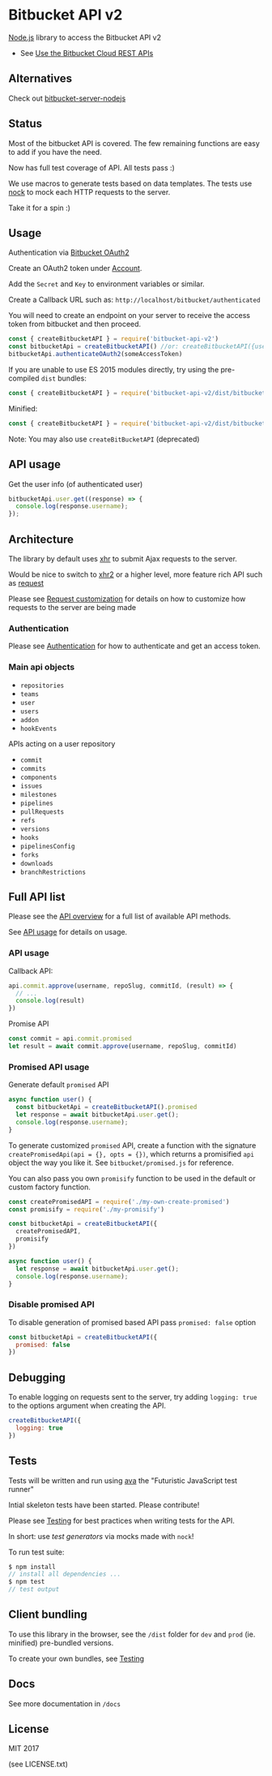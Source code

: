 # Bitbucket API v2

[Node.js](nodejs.org) library to access the Bitbucket API v2

- See [Use the Bitbucket Cloud REST APIs](https://confluence.atlassian.com/bitbucket/use-the-bitbucket-cloud-rest-apis-222724129.html)

## Alternatives

Check out [bitbucket-server-nodejs](https://github.com/sternba/bitbucket-server-nodejs)

## Status

Most of the bitbucket API is covered. The few remaining functions are easy to add if you have the need.

Now has full test coverage of API. All tests pass :)

We use macros to generate tests based on data templates.
The tests use [nock](https://www.npmjs.com/package/nock) to mock each HTTP requests to the server.

Take it for a spin :)

## Usage

Authentication via [Bitbucket OAuth2](https://developer.atlassian.com/bitbucket/api/2/reference/meta/authentication)

Create an OAuth2 token under [Account](https://bitbucket.org/account).

Add the `Secret` and `Key` to environment variables or similar.

Create a Callback URL such as: `http://localhost/bitbucket/authenticated`

You will need to create an endpoint on your server to receive the access token from bitbucket and then proceed.

```js
const { createBitbucketAPI } = require('bitbucket-api-v2')
const bitbucketApi = createBitbucketAPI() //or: createBitbucketAPI({useXhr: true})
bitbucketApi.authenticateOAuth2(someAccessToken)
```

If you are unable to use ES 2015 modules directly, try using the pre-compiled `dist` bundles:

```js
const { createBitbucketAPI } = require('bitbucket-api-v2/dist/bitbucketAPI')
```

Minified:

```js
const { createBitbucketAPI } = require('bitbucket-api-v2/dist/bitbucketAPI.min')
```

Note: You may also use `createBitBucketAPI` (deprecated)

## API usage

Get the user info (of authenticated user)

```js
bitbucketApi.user.get((response) => {
  console.log(response.username);
});
```

## Architecture

The library by default uses [xhr](https://www.npmjs.com/package/xhr) to submit Ajax requests to the server.

Would be nice to switch to [xhr2](https://www.npmjs.com/package/xhr2) or a higher level, more feature rich API such as [request](https://www.npmjs.com/package/request)

Please see [Request customization](https://github.com/kristianmandrup/bitbucket-api-v2/blob/master/docs/Request-customization.md) for details on how to customize how requests to the server are being made

### Authentication

Please see [Authentication](https://github.com/kristianmandrup/bitbucket-api-v2/blob/master/docs/Authentication.md) for how to authenticate and get an access token.

### Main api objects

- `repositories`
- `teams`
- `user`
- `users`
- `addon`
- `hookEvents`

APIs acting on a user repository

- `commit`
- `commits`
- `components`
- `issues`
- `milestones`
- `pipelines`
- `pullRequests`
- `refs`
- `versions`
- `hooks`
- `pipelinesConfig`
- `forks`
- `downloads`
- `branchRestrictions`

## Full API list

Please see the [API overview](https://github.com/kristianmandrup/bitbucket-api-v2/blob/master/docs/Api.md) for a full list of available API methods.

See [API usage](https://github.com/kristianmandrup/bitbucket-api-v2/blob/master/docs/Api-usage.md) for details on usage.

### API usage

Callback API:

```js
api.commit.approve(username, repoSlug, commitId, (result) => {
  // ...
  console.log(result)
})
```

Promise API

```js
const commit = api.commit.promised
let result = await commit.approve(username, repoSlug, commitId)
```

### Promised API usage

Generate default `promised` API

```js
async function user() {
  const bitbucketApi = createBitbucketAPI().promised
  let response = await bitbucketApi.user.get();
  console.log(response.username);
}
```

To generate customized `promised` API, create a function with the signature `createPromisedApi(api = {}, opts = {})`, which returns a promisified `api` object the way you like it. See `bitbucket/promised.js` for reference.

You can also pass you own `promisify` function to be used in the default or custom factory function.

```js
const createPromisedAPI = require('./my-own-create-promised')
const promisify = require('./my-promisify')

const bitbucketApi = createBitbucketAPI({
  createPromisedAPI,
  promisify
})

async function user() {
  let response = await bitbucketApi.user.get();
  console.log(response.username);
}
```

### Disable promised API

To disable generation of promised based API pass `promised: false` option

```js
const bitbucketApi = createBitbucketAPI({
  promised: false
})
```

## Debugging

To enable logging on requests sent to the server, try adding `logging: true` to the options argument when creating the API.

```js
createBitbucketAPI({
  logging: true
})
```

## Tests

Tests will be written and run using [ava](https://github.com/avajs/ava) the "Futuristic JavaScript test runner"

Intial skeleton tests have been started. Please contribute!

Please see [Testing](https://github.com/kristianmandrup/bitbucket-api-v2/blob/master/docs/Testing.md) for best practices when writing tests for the API.

In short: use *test generators* via mocks made with `nock`!

To run test suite:

```js
$ npm install
// install all dependencies ...
$ npm test
// test output
```

## Client bundling

To use this library in the browser, see the `/dist` folder for `dev` and `prod` (ie. minified) pre-bundled versions.

To create your own bundles, see [Testing](https://github.com/kristianmandrup/bitbucket-api-v2/blob/master/docs/Client-bundling.md)

## Docs

See more documentation in `/docs`

## License

MIT 2017

(see LICENSE.txt)
